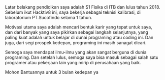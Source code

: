 [//]: # (Ceritakan sedikit tentang latar belakangmu seperti pendidikan terakhir atau pekerjaan sebelumnya)
Latar belakang pendidikan saya adalah S1 Fisika di ITB dan lulus tahun 2018. Sebelum ikut Hacktiv8 ini, saya bekerja sebagai teknisi kalibrasi, di laboratorium PT.Sucofindo selama 1 tahun.

[//]: # (Motivasi apa yang mendorongmu untuk ikut program coding bootcamp di Hacktiv8?)
Motivasi utama saya adalah mencari bentuk karir yang tepat untuk saya, dan dari banyak yang saya pikirkan sebagai langkah selanjutnya, yang paling kuat adalah untuk belajar di dunai programing atau coding ini. Dan juga, dari segi prospek kedepan, programing ini masih sanagat dicari.

[//]: # (Beri tahu kami, apa yang ingin kamu dapatkan di Hacktiv8 dan apa yang ingin kamu capai setelah lulus dari sini?)
Semoga saya mendapat ilmu-ilmu yang akan sangat berguna di dunia programing. Dan setelah lulus, semoga saya bisa masuk sebagai salah satu programer atau pekerjaan lain yang mirip di perusahaan yang baik.

[//]: # (Apakah ada hal lain yang ingin disampaikan? Bila ada, kamu bebas untuk menuliskannya)
Mohon Bantuannya untuk 3 bulan kedepan ya